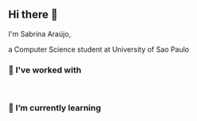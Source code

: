 ## Hi there 👋

I'm Sabrina Araújo, 

a Computer Science student at University of Sao Paulo

### 🔭 I've worked with 

<p align="left">
    <img src="https://img.shields.io/badge/Python-C71585?style=for-the-badge&logo=python&logoColor=white" alt="">
    <img src="https://img.shields.io/badge/C%2B%2B-9400D3?style=for-the-badge&logo=c%2B%2B&logoColor=white" alt="">
    <img src="https://img.shields.io/badge/C-DB7093?style=for-the-badge&logo=c&logoColor=white" alt="">
    <img src="https://img.shields.io/badge/HTML5-8B008B?style=for-the-badge&logo=html5&logoColor=white" alt="">
    <img src="https://img.shields.io/badge/Java-BA55D3?style=for-the-badge&logo=openjdk&logoColor=white" alt="">

    
</p>

### 🌱 I’m currently learning

<p align="left">
    <img src="https://img.shields.io/badge/MySQL-8B008B?style=for-the-badge&logo=mysql&logoColor=white" alt="">
    <img src="https://img.shields.io/badge/Docker-800080?style=for-the-badge&logo=docker&logoColor=white" alt="">
</p>

<!--
**sabrizzs/sabrizzs** is a ✨ _special_ ✨ repository because its `README.md` (this file) appears on your GitHub profile.

Here are some ideas to get you started:

- 🔭 I’m currently working on ...
- 🌱 I’m currently learning ...
- 👯 I’m looking to collaborate on ...
- 🤔 I’m looking for help with ...
- 💬 Ask me about ...
- 📫 How to reach me: ...
- 😄 Pronouns: ...
- ⚡ Fun fact: ...
-->
